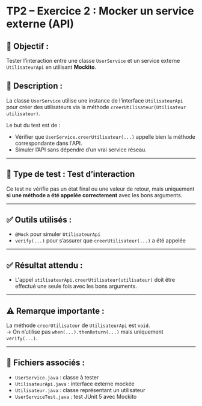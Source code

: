 # TP2 – Exercice 2 : Mocker un service externe (API)

## 🎯 Objectif :
Tester l’interaction entre une classe `UserService` et un service externe `UtilisateurApi` en utilisant **Mockito**.

## 🧩 Description :
La classe `UserService` utilise une instance de l’interface `UtilisateurApi` pour créer des utilisateurs via la méthode `creerUtilisateur(Utilisateur utilisateur)`.

Le but du test est de :
- Vérifier que `UserService.creerUtilisateur(...)` appelle bien la méthode correspondante dans l'API.
- Simuler l’API sans dépendre d’un vrai service réseau.

---

## 🧪 Type de test : **Test d’interaction**
Ce test ne vérifie pas un état final ou une valeur de retour, mais uniquement **si une méthode a été appelée correctement** avec les bons arguments.

---

## ✅ Outils utilisés :
- `@Mock` pour simuler `UtilisateurApi`
- `verify(...)` pour s’assurer que `creerUtilisateur(...)` a été appelée

---

## ✅ Résultat attendu :
- L'appel `utilisateurApi.creerUtilisateur(utilisateur)` doit être effectué une seule fois avec les bons arguments.

---

## ⚠️ Remarque importante :
La méthode `creerUtilisateur` de `UtilisateurApi` est `void`.  
→ On n’utilise pas `when(...).thenReturn(...)` mais uniquement `verify(...)`.

---

## 📁 Fichiers associés :
- `UserService.java` : classe à tester
- `UtilisateurApi.java` : interface externe mockée
- `Utilisateur.java` : classe représentant un utilisateur
- `UserServiceTest.java` : test JUnit 5 avec Mockito
